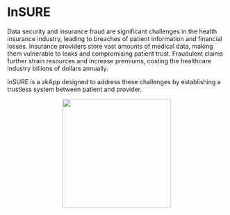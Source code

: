 # InSURE
Data security and insurance fraud are significant challenges in the health insurance industry, leading to breaches of patient information and financial losses. Insurance providers store vast amounts of medical data, making them vulnerable to leaks and compromising patient trust. Fraudulent claims further strain resources and increase premiums, costing the healthcare industry billions of dollars annually. 

InSURE is a zkApp designed to address these challenges by establishing a trustless system between patient and provider. 

<p align="center">
  <img src="https://github.com/ZKGeorge1/InSURE/assets/37027892/907f56b2-80dd-4fe7-89a1-660c153b649a" width="250" height="250">
